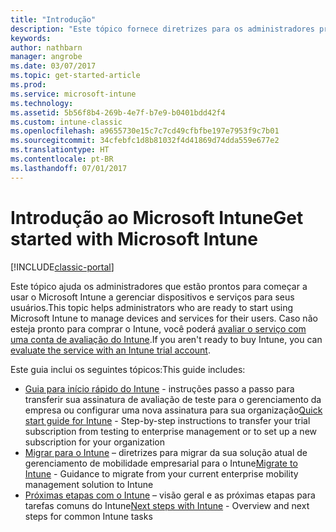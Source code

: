 ```yaml
---
title: "Introdução"
description: "Este tópico fornece diretrizes para os administradores prontos para implantar o Microsoft Intune no ambiente de produção corporativo que gerenciam."
keywords: 
author: nathbarn
manager: angrobe
ms.date: 03/07/2017
ms.topic: get-started-article
ms.prod: 
ms.service: microsoft-intune
ms.technology: 
ms.assetid: 5b56f8b4-269b-4e7f-b7e9-b0401bdd42f4
ms.custom: intune-classic
ms.openlocfilehash: a9655730e15c7c7cd49cfbfbe197e7953f9c7b01
ms.sourcegitcommit: 34cfebfc1d8b81032f4d41869d74dda559e677e2
ms.translationtype: HT
ms.contentlocale: pt-BR
ms.lasthandoff: 07/01/2017
---
```

# <span data-ttu-id="b590e-103">Introdução ao Microsoft Intune</span><span class="sxs-lookup"><span data-stu-id="b590e-103">Get started with Microsoft Intune</span></span>
<a id="get-started-with-microsoft-intune" class="xliff"></a>

[!INCLUDE[classic-portal](../includes/classic-portal.md)]

<span data-ttu-id="b590e-104">Este tópico ajuda os administradores que estão prontos para começar a usar o Microsoft Intune a gerenciar dispositivos e serviços para seus usuários.</span><span class="sxs-lookup"><span data-stu-id="b590e-104">This topic helps administrators who are ready to start using Microsoft Intune to manage devices and services for their users.</span></span> <span data-ttu-id="b590e-105">Caso não esteja pronto para comprar o Intune, você poderá [avaliar o serviço com uma conta de avaliação do Intune](/intune-classic/understand-explore/mobile-device-management-trial-guide-microsoft-intune).</span><span class="sxs-lookup"><span data-stu-id="b590e-105">If you aren't ready to buy Intune, you can [evaluate the service with an Intune trial account](/intune-classic/understand-explore/mobile-device-management-trial-guide-microsoft-intune).</span></span>

<span data-ttu-id="b590e-106">Este guia inclui os seguintes tópicos:</span><span class="sxs-lookup"><span data-stu-id="b590e-106">This guide includes:</span></span>
- <span data-ttu-id="b590e-107">[Guia para início rápido do Intune](/intune/setup-steps) - instruções passo a passo para transferir sua assinatura de avaliação de teste para o gerenciamento da empresa ou configurar uma nova assinatura para sua organização</span><span class="sxs-lookup"><span data-stu-id="b590e-107">[Quick start guide for Intune](/intune/setup-steps) - Step-by-step instructions to transfer your trial subscription from testing to enterprise management or to set up a new subscription for your organization</span></span>
- <span data-ttu-id="b590e-108">[Migrar para o Intune](/intune/migration-guide) – diretrizes para migrar da sua solução atual de gerenciamento de mobilidade empresarial para o Intune</span><span class="sxs-lookup"><span data-stu-id="b590e-108">[Migrate to Intune](/intune/migration-guide) - Guidance to migrate from your current enterprise mobility management solution to Intune</span></span>
- <span data-ttu-id="b590e-109">[Próximas etapas com o Intune](prevent-company-data-leaks-from-Office-365-mobile-apps.md) – visão geral e as próximas etapas para tarefas comuns do Intune</span><span class="sxs-lookup"><span data-stu-id="b590e-109">[Next steps with Intune](prevent-company-data-leaks-from-Office-365-mobile-apps.md) - Overview and next steps for common Intune tasks</span></span>
